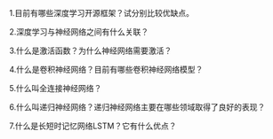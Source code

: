1.目前有哪些深度学习开源框架？试分别比较优缺点。

2.深度学习与神经网络之间有什么关联？

3.什么是激活函数？为什么神经网络需要激活？

4.什么是卷积神经网络？目前有哪些卷积神经网络模型？

5.什么叫全连接神经网络？

6.什么叫递归神经网络？递归神经网络主要在哪些领域取得了良好的表现？

7.什么是长短时记忆网络LSTM？它有什么优点？